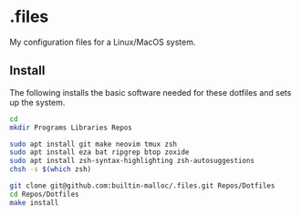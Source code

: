 # .files

My configuration files for a Linux/MacOS system.

## Install

The following installs the basic software needed for these dotfiles and sets up the system.

```sh
cd
mkdir Programs Libraries Repos

sudo apt install git make neovim tmux zsh
sudo apt install eza bat ripgrep btop zoxide
sudo apt install zsh-syntax-highlighting zsh-autosuggestions
chsh -s $(which zsh)

git clone git@github.com:builtin-malloc/.files.git Repos/Dotfiles
cd Repos/Dotfiles
make install
```
